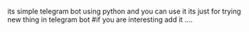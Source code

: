 its simple telegram bot using python
and you can use it its just for trying new thing in telegram bot
#if you are interesting add it
....
